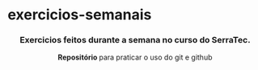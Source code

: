 # exercicios-semanais
 <h3 align="center"> Exercicios feitos durante a semana no curso do SerraTec.</h3>

 <p align="center"> <strong> Repositório </strong> para praticar o uso do git e github</p>


